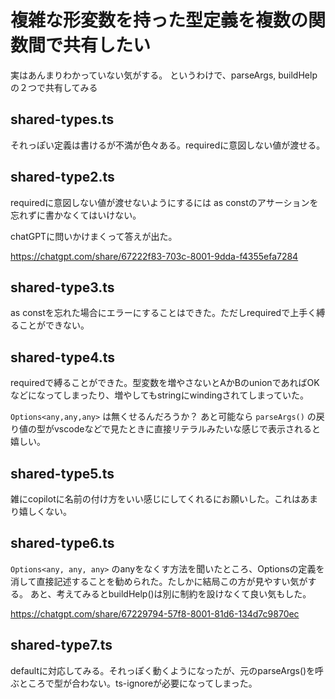 # 複雑な形変数を持った型定義を複数の関数間で共有したい

実はあんまりわかっていない気がする。
というわけで、parseArgs, buildHelpの２つで共有してみる

## shared-types.ts

それっぽい定義は書けるが不満が色々ある。requiredに意図しない値が渡せる。

## shared-type2.ts

requiredに意図しない値が渡せないようにするには as constのアサーションを忘れずに書かなくてはいけない。

chatGPTに問いかけまくって答えが出た。

https://chatgpt.com/share/67222f83-703c-8001-9dda-f4355efa7284

## shared-type3.ts

as constを忘れた場合にエラーにすることはできた。ただしrequiredで上手く縛ることができない。

## shared-type4.ts

requiredで縛ることができた。型変数を増やさないとAかBのunionであればOKなどになってしまったり、増やしてもstringにwindingされてしまっていた。

`Options<any,any,any>` は無くせるんだろうか？
あと可能なら `parseArgs()` の戻り値の型がvscodeなどで見たときに直接リテラルみたいな感じで表示されると嬉しい。

## shared-type5.ts

雑にcopilotに名前の付け方をいい感じにしてくれるにお願いした。これはあまり嬉しくない。

## shared-type6.ts

`Options<any, any, any>` のanyをなくす方法を聞いたところ、Optionsの定義を消して直接記述することを勧められた。たしかに結局この方が見やすい気がする。
あと、考えてみるとbuildHelp()は別に制約を設けなくて良い気もした。

https://chatgpt.com/share/67229794-57f8-8001-81d6-134d7c9870ec

## shared-type7.ts

defaultに対応してみる。それっぽく動くようになったが、元のparseArgs()を呼ぶところで型が合わない。ts-ignoreが必要になってしまった。
